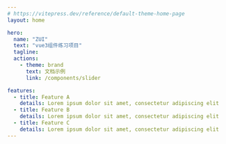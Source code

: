 ```yaml
---
# https://vitepress.dev/reference/default-theme-home-page
layout: home

hero:
  name: "ZUI"
  text: "vue3组件练习项目"
  tagline:
  actions:
    - theme: brand
      text: 文档示例
      link: /components/slider

features:
  - title: Feature A
    details: Lorem ipsum dolor sit amet, consectetur adipiscing elit
  - title: Feature B
    details: Lorem ipsum dolor sit amet, consectetur adipiscing elit
  - title: Feature C
    details: Lorem ipsum dolor sit amet, consectetur adipiscing elit
---
```


